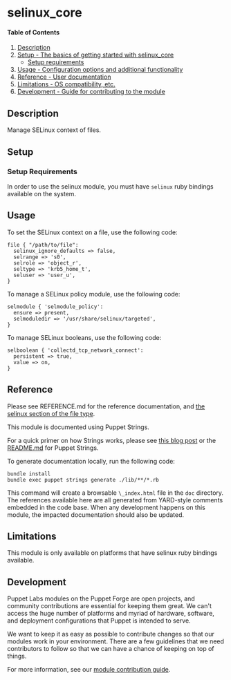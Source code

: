 
# selinux_core

#### Table of Contents

1. [Description](#description)
2. [Setup - The basics of getting started with selinux_core](#setup)
    * [Setup requirements](#setup-requirements)
3. [Usage - Configuration options and additional functionality](#usage)
4. [Reference - User documentation](#reference)
5. [Limitations - OS compatibility, etc.](#limitations)
6. [Development - Guide for contributing to the module](#development)

<a id="description"></a>
## Description

Manage SELinux context of files.

<a id="setup"></a>
## Setup

<a id="setup-requirements"></a>
### Setup Requirements

In order to use the selinux module, you must have `selinux` ruby bindings available on the system.

<a id="usage"></a>
## Usage

To set the SELinux context on a file, use the following code:
```
file { "/path/to/file":
  selinux_ignore_defaults => false,
  selrange => 's0',
  selrole => 'object_r',
  seltype => 'krb5_home_t',
  seluser => 'user_u',
}
```

To manage a SELinux policy module, use the following code:
```
selmodule { 'selmodule_policy':
  ensure => present,
  selmoduledir => '/usr/share/selinux/targeted',
}
```

To manage SELinux booleans, use the following code:
```
selboolean { 'collectd_tcp_network_connect':
  persistent => true,
  value => on,
}
```

<a id="reference"></a>
## Reference

Please see REFERENCE.md for the reference documentation, and [the selinux section of the file type](https://puppet.com/docs/puppet/latest/types/file.html#file-attribute-selinux_ignore_defaults).

This module is documented using Puppet Strings.

For a quick primer on how Strings works, please see [this blog post](https://puppet.com/blog/using-puppet-strings-generate-great-documentation-puppet-modules) or the [README.md](https://github.com/puppetlabs/puppet-strings/blob/master/README.md) for Puppet Strings.

To generate documentation locally, run the following code:
```
bundle install
bundle exec puppet strings generate ./lib/**/*.rb
```
This command will create a browsable `\_index.html` file in the `doc` directory. The references available here are all generated from YARD-style comments embedded in the code base. When any development happens on this module, the impacted documentation should also be updated.

<a id="limitations"></a>
## Limitations

This module is only available on platforms that have selinux ruby bindings available.

<a id="development"></a>
## Development

Puppet Labs modules on the Puppet Forge are open projects, and community contributions are essential for keeping them great. We can't access the huge number of platforms and myriad of hardware, software, and deployment configurations that Puppet is intended to serve.

We want to keep it as easy as possible to contribute changes so that our modules work in your environment. There are a few guidelines that we need contributors to follow so that we can have a chance of keeping on top of things.

For more information, see our [module contribution guide](https://docs.puppetlabs.com/forge/contributing.html).
